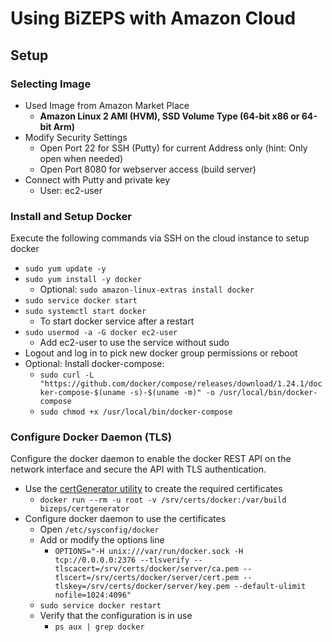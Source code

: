 #	Using BiZEPS with Amazon Cloud

##	Setup
###	Selecting Image
- Used Image from Amazon Market Place
  - **Amazon Linux 2 AMI (HVM), SSD Volume Type (64-bit x86 or 64-bit Arm)**
- Modify Security Settings
	- Open Port 22 for SSH (Putty) for current Address only (hint: Only open when needed)
	- Open Port 8080 for webserver access (build server)
- Connect with Putty and private key
  - User: ec2-user

###	Install and Setup Docker
Execute the following commands via SSH on the cloud instance to setup docker
- `sudo yum update -y`
- `sudo yum install -y docker`
  - Optional: `sudo amazon-linux-extras install docker`
- `sudo service docker start`
- `sudo systemctl start docker`
  - To start docker service after a restart
- `sudo usermod -a -G docker ec2-user`
  - Add ec2-user to use the service without sudo
- Logout and log in to pick new docker group permissions or reboot
- Optional: Install docker-compose:
  - `sudo curl -L "https://github.com/docker/compose/releases/download/1.24.1/docker-compose-$(uname -s)-$(uname -m)" -o /usr/local/bin/docker-compose`
  - `sudo chmod +x /usr/local/bin/docker-compose`

### Configure Docker Daemon (TLS)
Configure the docker daemon to enable the docker REST API on the network interface and secure the API with TLS authentication.

- Use the [certGenerator utility](/utils/certGenerator/readme.md) to create the required certificates
  - `docker run --rm -u root -v /srv/certs/docker:/var/build bizeps/certgenerator`
- Configure docker daemon to use the certificates
	- Open `/etc/sysconfig/docker`
  - Add or modify the options line
    - `OPTIONS="-H unix:///var/run/docker.sock -H tcp://0.0.0.0:2376 --tlsverify --tlscacert=/srv/certs/docker/server/ca.pem --tlscert=/srv/certs/docker/server/cert.pem --tlskey=/srv/certs/docker/server/key.pem --default-ulimit nofile=1024:4096"`
  - `sudo service docker restart`
  - Verify that the configuration is in use
    - `ps aux | grep docker`
